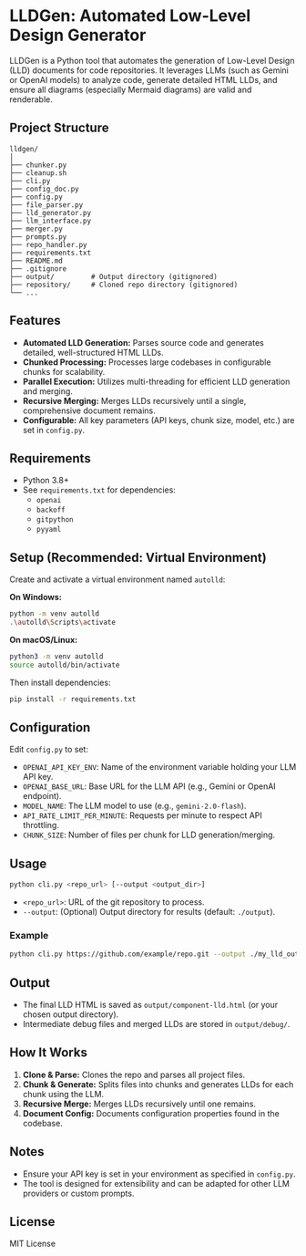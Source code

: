 # LLDGen: Automated Low-Level Design Generator

LLDGen is a Python tool that automates the generation of Low-Level Design (LLD) documents for code repositories. It leverages LLMs (such as Gemini or OpenAI models) to analyze code, generate detailed HTML LLDs, and ensure all diagrams (especially Mermaid diagrams) are valid and renderable.

## Project Structure

```
lldgen/
│
├── chunker.py
├── cleanup.sh
├── cli.py
├── config_doc.py
├── config.py
├── file_parser.py
├── lld_generator.py
├── llm_interface.py
├── merger.py
├── prompts.py
├── repo_handler.py
├── requirements.txt
├── README.md
├── .gitignore
├── output/         # Output directory (gitignored)
├── repository/     # Cloned repo directory (gitignored)
└── ...
```

## Features
- **Automated LLD Generation:** Parses source code and generates detailed, well-structured HTML LLDs.
- **Chunked Processing:** Processes large codebases in configurable chunks for scalability.
- **Parallel Execution:** Utilizes multi-threading for efficient LLD generation and merging.
- **Recursive Merging:** Merges LLDs recursively until a single, comprehensive document remains.
- **Configurable:** All key parameters (API keys, chunk size, model, etc.) are set in `config.py`.

## Requirements
- Python 3.8+
- See `requirements.txt` for dependencies:
  - `openai`
  - `backoff`
  - `gitpython`
  - `pyyaml`

## Setup (Recommended: Virtual Environment)

Create and activate a virtual environment named `autolld`:

**On Windows:**
```sh
python -m venv autolld
.\autolld\Scripts\activate
```

**On macOS/Linux:**
```sh
python3 -m venv autolld
source autolld/bin/activate
```

Then install dependencies:
```sh
pip install -r requirements.txt
```

## Configuration
Edit `config.py` to set:
- `OPENAI_API_KEY_ENV`: Name of the environment variable holding your LLM API key.
- `OPENAI_BASE_URL`: Base URL for the LLM API (e.g., Gemini or OpenAI endpoint).
- `MODEL_NAME`: The LLM model to use (e.g., `gemini-2.0-flash`).
- `API_RATE_LIMIT_PER_MINUTE`: Requests per minute to respect API throttling.
- `CHUNK_SIZE`: Number of files per chunk for LLD generation/merging.

## Usage
```sh
python cli.py <repo_url> [--output <output_dir>]
```
- `<repo_url>`: URL of the git repository to process.
- `--output`: (Optional) Output directory for results (default: `./output`).

### Example
```sh
python cli.py https://github.com/example/repo.git --output ./my_lld_output
```

## Output
- The final LLD HTML is saved as `output/component-lld.html` (or your chosen output directory).
- Intermediate debug files and merged LLDs are stored in `output/debug/`.

## How It Works
1. **Clone & Parse:** Clones the repo and parses all project files.
2. **Chunk & Generate:** Splits files into chunks and generates LLDs for each chunk using the LLM.
3. **Recursive Merge:** Merges LLDs recursively until one remains.
4. **Document Config:** Documents configuration properties found in the codebase.

## Notes
- Ensure your API key is set in your environment as specified in `config.py`.
- The tool is designed for extensibility and can be adapted for other LLM providers or custom prompts.

## License
MIT License
